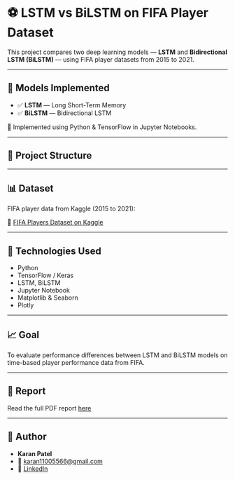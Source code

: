 # ⚽ LSTM vs BiLSTM on FIFA Player Dataset

This project compares two deep learning models — **LSTM** and **Bidirectional LSTM (BiLSTM)** — using FIFA player datasets from 2015 to 2021.

---

## 🧠 Models Implemented

- ✅ **LSTM** — Long Short-Term Memory
- ✅ **BiLSTM** — Bidirectional LSTM

📍 Implemented using Python & TensorFlow in Jupyter Notebooks.

---

## 📂 Project Structure

---

## 📊 Dataset

FIFA player data from Kaggle (2015 to 2021):

🔗 [FIFA Players Dataset on Kaggle](https://www.kaggle.com/datasets/stefanoleone992/fifa-21-complete-player-dataset)

---

## 🚀 Technologies Used

- Python
- TensorFlow / Keras
- LSTM, BiLSTM
- Jupyter Notebook
- Matplotlib & Seaborn
- Plotly

---

## 📈 Goal

To evaluate performance differences between LSTM and BiLSTM models on time-based player performance data from FIFA.

---

## 📑 Report

Read the full PDF report [here](./report/REPORT%20OF%20LSTM%20AND%20BILSTM%20Final.pdf)

---

## 👤 Author

- **Karan Patel**
- 📧 karan11005566@gmail.com
- 🔗 [LinkedIn](https://www.linkedin.com/in/karan-patel-727769217/)
